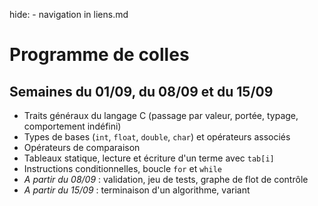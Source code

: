 hide: - navigation  in liens.md

# Programme de colles

## Semaines du 01/09, du 08/09 et du 15/09

* Traits généraux du langage C (passage par valeur, portée, typage, comportement indéfini)
* Types de bases (`int`, `float`, `double`, `char`) et opérateurs associés
* Opérateurs de comparaison
* Tableaux statique, lecture et écriture d'un terme avec `tab[i]`
* Instructions conditionnelles, boucle `for` et `while`
* *A partir du 08/09* : validation, jeu de tests, graphe de flot de contrôle
* *A partir du 15/09* : terminaison d'un algorithme, variant


